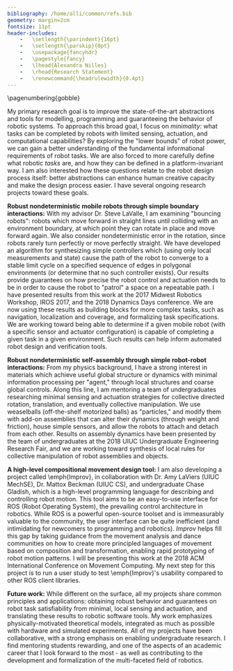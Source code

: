 ```yaml
---
bibliography: /home/alli/common/refs.bib
geometry: margin=2cm
fontsize: 11pt
header-includes:
    -   \setlength{\parindent}{16pt}
    -   \setlength{\parskip}{0pt}
    -   \usepackage{fancyhdr}
    -   \pagestyle{fancy}
    -   \lhead{Alexandra Nilles}
    -   \rhead{Research Statement}
    -   \renewcommand{\headrulewidth}{0.4pt}
---
```


\pagenumbering{gobble}

My primary research goal is to improve the state-of-the-art abstractions and
tools for modelling, programming and guaranteeing the behavior of
robotic systems. To approach this broad goal, I focus on 
*minimality:* what tasks can be completed by robots with 
limited sensing, actuation, and computational capabilities? By exploring the 
"lower bounds" of robot power, we can gain a better
understanding of the fundamental informational requirements of robot tasks. We
are also forced to more carefully define what robotic *tasks* are, and how they
can be defined in a platform-invariant way. I am also interested how these
questions relate to the robot design process itself: better abstractions
can enhance human creative capacity and make the design process easier. 
I have several ongoing research projects toward these goals.

**Robust nondeterministic mobile robots through simple boundary
interactions:** With my advisor Dr. Steve LaValle, I am 
examining "bouncing robots": robots which move forward in straight lines until
colliding with an environment boundary, at which point they can rotate in place
and move forward again. We also consider nondeterministic error in the rotation,
since robots rarely turn perfectly or move perfectly straight. We have developed
an algorithm for synthesizing simple controllers which (using only local
measurements and state) cause the path of the robot to converge to a stable
limit cycle on a specified sequence of edges in polygonal environments (or determine
that no such controller exists). Our results provide guarantees on how precise the
robot control and actuation needs to be in order to cause the robot to "patrol"
a space on a repeatable path. I have presented results from this work at the 2017 Midwest
Robotics Workshop, IROS 2017, and the 2018 Dynamics Days conference. We are now
using these results as building blocks for more complex tasks,
such as navigation, localization and coverage, and formalizing task
specifications. We are working toward being 
able to determine if a given mobile robot (with a specific sensor and actuator
configuration) is capable of completing a given task in a given environment.
Such results can help inform automated robot design and verification tools.

**Robust nondeterministic self-assembly through simple robot-robot
interactions:** From my physics background, I have a strong interest in materials 
which achieve useful global structure or dynamics with minimal
information processing per "agent," through local structures and coarse global
controls. Along this line, I am mentoring a team of
undergraduates researching minimal sensing and actuation strategies
for collective directed rotation, translation, and eventually collective
manipulation. We use weaselballs (off-the-shelf motorized balls) as
"particles," and modify them with add-on assemblies that can alter their dynamics
(through weight and friction), house simple sensors, and allow the robots to attach and
detach from each other. Results on assembly dynamics have been presented by
the team of undergraduates at the 2018 UIUC Undergraduate Engineering Research
Fair, and we are working toward synthesis of local rules for collective manipulation 
of robot assemblies and objects.

**A high-level compositional movement design tool:** I am also developing a
project called \emph{Improv}, in collaboration with Dr. Amy LaViers (UIUC
MechSE), Dr. Mattox Beckman (UIUC CS), and undergraduate Chase Gladish, which is a high-level
programming language for describing and controlling robot motion. This tool aims
to be an easy-to-use interface for ROS (Robot Operating System), the prevailing
control architecture in robotics. While ROS is a powerful open-source toolset 
and is immeasurably valuable to the community, the user interface can be quite inefficient
(and intimidating for newcomers to programming and robotics). *Improv* helps fill this gap by taking guidance 
from the movement analysis and dance communities on how to create more
principled languages of movement based on composition and transformation, enabling 
rapid prototyping of robot motion patterns. 
I will be presenting this work at the 2018 ACM International Conference on
Movement Computing. My next step for this project is to run a user study to test
\emph{Improv}'s usability compared to other ROS client libraries.

**Future work:** While different on the surface, all my projects share common
principles and applications: obtaining robust behavior and guarantees on robot
task satisfiability from minimal, local sensing and actuation, and translating
these results to robotic software tools. My work emphasizes
physically-motivated theoretical models, integrated as much as possible with
hardware and simulated experiments. All of my projects have been
collaborative, with a strong emphasis on enabling undergraduate research. I find 
mentoring students rewarding, and one of the aspects of an academic 
career that I look forward to the most - as well as contributing to the
development and formalization of the multi-faceted field of robotics.

<!--
Robotics is a
unique field in that it asks fundamental questions about the universe and
affects mundane details of people's everyday lives.

Having fewer "moving parts" on a robot (whether actual moving parts, or sensors,
or amount of computational state) can lead to more robust designs.

This work contributes to our fundamental
understanding of the capabilities of robots, and the resulting high-level
abstractions can also be applied to algorithms for automated robot design and
verification. This line of work is also useful for determining the
\emph{minimal} amount of information needed to complete a task, leading to more
efficient robots.

As a fledgling robotics researcher, it amazes me to realize the changes that
have swept the field in recent history - the increasing capabilities of hardware manufacturing,
computational systems, and new sensors are transforming robots from academic
curiousities and constrained factory tools to a real technology which will
have impacts on many facets of our human experience. I feel incredibly lucky to be
beginning my career now, and also feel compelled to structure my research around
the development of robotics as a field in itself, by tackling fundamental
questions about the nature and capability of robotic systems.

We also are working to understand the relative power
of different mobile robot models - for instance, can a mobile robot with an
angular odometer and a contact sensor perform all the same tasks as a robot with
a compass and contact sensor? 
-->
